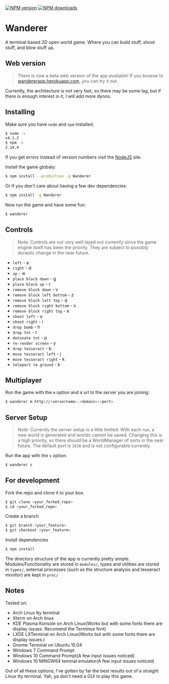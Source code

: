 [![NPM version](http://img.shields.io/npm/v/Wanderer.svg?style=flat-square)](https://www.npmjs.org/package/Wanderer)
[![NPM downloads](http://img.shields.io/npm/dm/Wanderer.svg?style=flat-square)](https://www.npmjs.org/package/Wanderer)
# Wanderer
A terminal based 2D open world game. Where you can build stuff, shoot stuff, and blow stuff up.

## Web version
> There is now a beta web version of the app available!
If you browse to [wandererapp.herokuapp.com](https://wandererapp.herokuapp.com), you can try it out.

Currently, the architecture is not very fast, so there may be some lag, but if there is enough interest in it, I will add more dynos.

## Installing
Make sure you have `node` and `npm` installed.
```bash
$ node -v
v4.1.2
$ npm -v
2.14.4
```
If you get errors instead of version numbers visit the [NodeJS](https://nodejs.org//) site.

Install the game globaly:
```bash
$ npm install --production -g Wanderer
```
Or if you don't care about having a few dev dependencies:
```bash
$ npm install -g Wanderer
```
Now run the game and have some fun:
```bash
$ wanderer
```
## Controls
> Note: Controls are not very well layed out currently since the game engine itself has been the
priority. They are subject to possibly durastic change in the near future.

* `left` - a
* `right` - d
* `up` - w
* `place block down` - g
* `place block up` - r
* `remove block down` - v
* `remove block left bottom` - z
* `remove block lett top` - q
* `remove block right bottom` - x
* `remove block right top` - e
* `shoot left` - u
* `shoot right` - i
* `drop bomb` - h
* `drop tnt` - t
* `detonate tnt` - p
* `re-render screen` - y
* `drop tesseract` - b
* `move tesseract left` - j
* `move tesseract right` - k
* `teleport to ground` - k


## Multiplayer
Run the game with the `m` option and a url to the server you are joining:
```bash
$ wanderer m http://<servername>.<domain>:<port>
```

## Server Setup
>Note: Currently the server setup is a little limited. With each run, a new world is generated
and worlds cannot be saved. Changing this is a high priority, so there should be a WorldManager
of sorts in the near future. The default port is `3030` and is not configurable currently.

Run the app with the `s` option.
```bash
$ wanderer s
```


## For development
Fork the repo and clone it to your box.
```bash
$ git clone <your_forked_repo>
$ cd <your_forked_repo>
```
Create a branch
```bash
$ git branch <your_feature>
$ git checkout <your_feature>
```
Install dependencies
```bash
$ npm install
```
The directory structure of the app is currently pretty simple. Modules/Functionality are stored
in `modules/`, types and utilities are stored in `types/`, external processes (such as the structure analysis and tesseract monitor) are kept in `proc/`

## Notes
Tested on:
* Arch Linux tty terminal
* Xterm on Arch linux
* KDE Plasma Konsole on Arch Linux(Works but with some fonts there are display issues. Recomend the Terminus font)
* LXDE LXTerminal on Arch Linux(Works but with some fonts there are  display issues.)
* Gnome Terminal on Ubuntu 15.04
* Windows 7 Command Prompt
* Windows 10 Command Prompt(A few input issues noticed)
* Windows 10 MINGW64 teminal emulator(A few input issues noticed)

Out of all these options, I've gotten by far the best results out of a straight Linux tty terminal. Yah, ya don't need a GUI to play this game.
